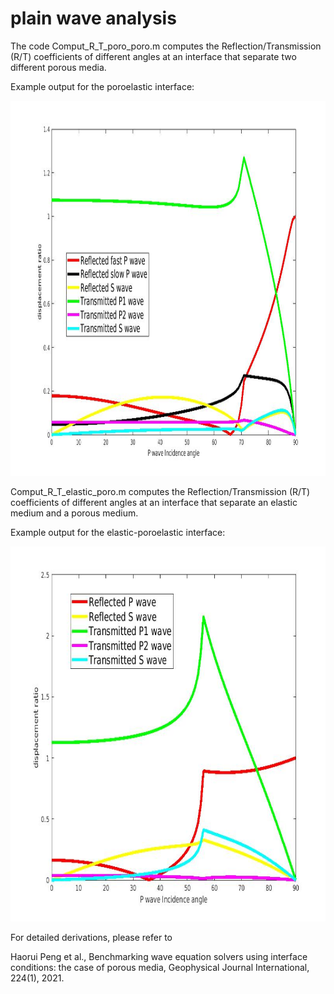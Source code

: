# plain wave analysis

The code Comput_R_T_poro_poro.m computes the Reflection/Transmission (R/T) coefficients of different angles at an interface that separate two different porous media.

Example output for the poroelastic interface:

<img src="https://github.com/penghaorui/RT_coefficients_porous_media/blob/main/poro_poro_interface.jpg" width="600" height="600" />

Comput_R_T_elastic_poro.m computes the Reflection/Transmission (R/T) coefficients of different angles at an interface that separate an elastic medium and a porous medium.


Example output for the elastic-poroelastic interface:

<img src="https://github.com/penghaorui/RT_coefficients_porous_media/blob/main/elastic_poro_interface.jpg" width="600" height="600" />

For detailed derivations, please refer to 

Haorui Peng et al., Benchmarking wave equation solvers using interface conditions: the
case of porous media, Geophysical Journal International, 224(1), 2021.
